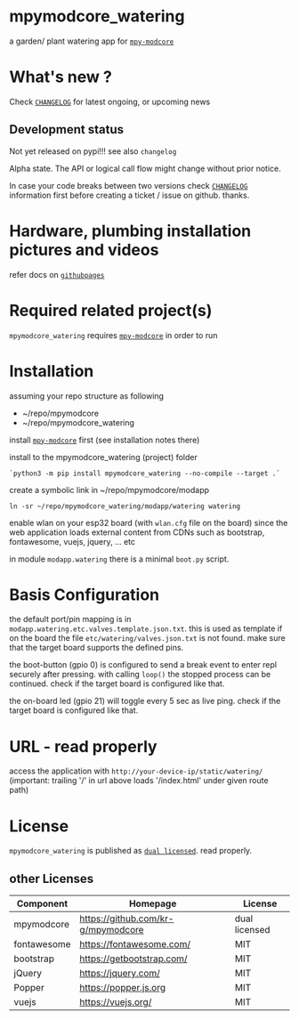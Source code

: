 
# mpymodcore_watering

a garden/ plant watering app for [`mpy-modcore`](https://github.com/kr-g/mpymodcore)


# What's new ?

Check
[`CHANGELOG`](https://github.com/kr-g/mpymodcore_watering/blob/master/CHANGELOG.md)
for latest ongoing, or upcoming news


## Development status

Not yet released on pypi!!! see also `changelog`

Alpha state.
The API or logical call flow might change without prior notice.

In case your code breaks between two versions check
[`CHANGELOG`](https://github.com/kr-g/mpymodcore_watering/blob/master/CHANGELOG.md)
information first before creating a ticket / issue on github. thanks.


# Hardware, plumbing installation pictures and videos

refer docs on [`githubpages`](https://kr-g.github.io/mpymodcore_watering/)


# Required related project(s)

`mpymodcore_watering` requires [`mpy-modcore`](https://github.com/kr-g/mpymodcore)
in order to run



# Installation

assuming your repo structure as following
    
- ~/repo/mpymodcore
- ~/repo/mpymodcore_watering

install [`mpy-modcore`](https://github.com/kr-g/mpymodcore)
first (see installation notes there)

install to the mpymodcore_watering (project) folder
    
    `python3 -m pip install mpymodcore_watering --no-compile --target .` 
     
create a symbolic link in ~/repo/mpymodcore/modapp
    
    ln -sr ~/repo/mpymodcore_watering/modapp/watering watering

enable wlan on your esp32 board (with `wlan.cfg` file on the board)
since the web application loads external content from CDNs
such as bootstrap, fontawesome, vuejs, jquery, ... etc

in module `modapp.watering` there is a minimal `boot.py` script.

# Basis Configuration

the default port/pin mapping is in `modapp.watering.etc.valves.template.json.txt`.
this is used as template if on the board the file `etc/watering/valves.json.txt`
is not found. make sure that the target board supports the defined pins.

the boot-button (gpio 0) is configured to send a break event to enter repl
securely after pressing. with calling `loop()` the stopped process can be
continued. check if the target board is configured like that.

the on-board led (gpio 21) will toggle every 5 sec as live ping.
check if the target board is configured like that.


# URL - read properly

access the application with `http://your-device-ip/static/watering/`
(important: trailing '/' in url above loads '/index.html' under given route path)


# License

`mpymodcore_watering` is published as
[`dual licensed`](https://github.com/kr-g/mpymodcore_watering/blob/master/LICENSE).
read properly.
    
## other Licenses

|Component  |Homepage   |License|
|---|---|---|
mpymodcore| https://github.com/kr-g/mpymodcore| dual licensed | 
fontawesome| https://fontawesome.com/| MIT | 
bootstrap| https://getbootstrap.com/| MIT | 
jQuery| https://jquery.com/| MIT | 
Popper| https://popper.js.org|      MIT | 
vuejs| https://vuejs.org/| MIT | 



